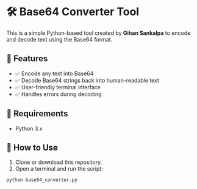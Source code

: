 # 🛠️ Base64 Converter Tool

This is a simple Python-based tool created by **Gihan Sankalpa** to encode and decode text using the Base64 format.

## 🔧 Features

- ✅ Encode any text into Base64
- ✅ Decode Base64 strings back into human-readable text
- ✅ User-friendly terminal interface
- ✅ Handles errors during decoding

## 🐍 Requirements

- Python 3.x

## 🚀 How to Use

1. Clone or download this repository.
2. Open a terminal and run the script:

```bash
python base64_converter.py
